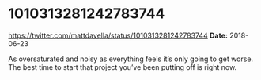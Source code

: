 # 1010313281242783744
https://twitter.com/mattdavella/status/1010313281242783744
**Date:** 2018-06-23

As oversaturated and noisy as everything feels it’s only going to get worse. The best time to start that project you’ve been putting off is right now.
